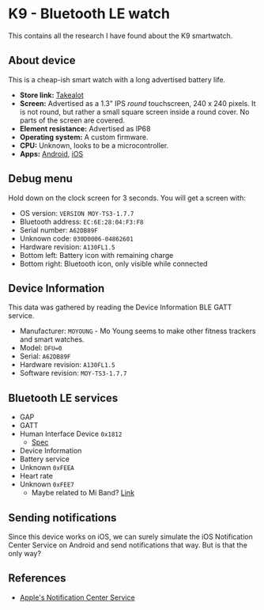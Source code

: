 # K9 - Bluetooth LE watch

This contains all the research I have found about the K9 smartwatch.

## About device

This is a cheap-ish smart watch with a long advertised battery life.

- **Store link:** [Takealot](https://www.takealot.com/bitbyte-smart-sport-watch-k9/PLID54951882)
- **Screen:** Advertised as a 1.3" IPS _round_ touchscreen, 240 x 240 pixels. It is not round, but rather a small square screen inside a round cover. No parts of the screen are covered.
- **Element resistance:** Advertised as IP68
- **Operating system:** A custom firmware.
- **CPU:** Unknown, looks to be a microcontroller.
- **Apps:** [Android](https://play.google.com/store/apps/details?id=com.crrepa.band.dafit&hl=en_ZA), [iOS](https://apps.apple.com/us/app/da-fit/id1316004998)

## Debug menu

Hold down on the clock screen for 3 seconds. You will get a screen with:

- OS version: `VERSION MOY-TS3-1.7.7`
- Bluetooth address: `EC:6E:28:04:F3:F8`
- Serial number: `A62DB89F`
- Unknown code: `030D0006-04862601`
- Hardware revision: `A130FL1.5`
- Bottom left: Battery icon with remaining charge
- Bottom right: Bluetooth icon, only visible while connected

## Device Information

This data was gathered by reading the Device Information BLE GATT service.

- Manufacturer: `MOYOUNG` - Mo Young seems to make other fitness trackers and smart watches.
- Model: `DFU=0`
- Serial: `A62DB89F`
- Hardware revision: `A130FL1.5`
- Software revision: `MOY-TS3-1.7.7`

## Bluetooth LE services

- GAP
- GATT
- Human Interface Device `0x1812`
  - [Spec](https://www.bluetooth.com/wp-content/uploads/Sitecore-Media-Library/Gatt/Xml/Services/org.bluetooth.service.human_interface_device.xml)
- Device Information
- Battery service
- Unknown `0xFEEA`
- Heart rate
- Unknown `0xFEE7`
  - Maybe related to Mi Band? [Link](https://github.com/dkhmelenko/miband-android/blob/7dbb15e7186989136bee170d69bb34420db114fc/miband-sdk/src/main/java/com/khmelenko/lab/miband/model/Profile.java#L35)

## Sending notifications

Since this device works on iOS, we can surely simulate the iOS Notification Center Service on Android and send notifications that way. But is that the only way?

## References

- [Apple's Notification Center Service](https://developer.apple.com/library/archive/documentation/CoreBluetooth/Reference/AppleNotificationCenterServiceSpecification/Specification/Specification.html#//apple_ref/doc/uid/TP40013460-CH1-SW7)